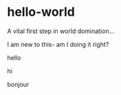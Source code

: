 # hello-world
A vital first step in world domination...


I am new to this- am I doing it right?

hello


hi

bonjour
